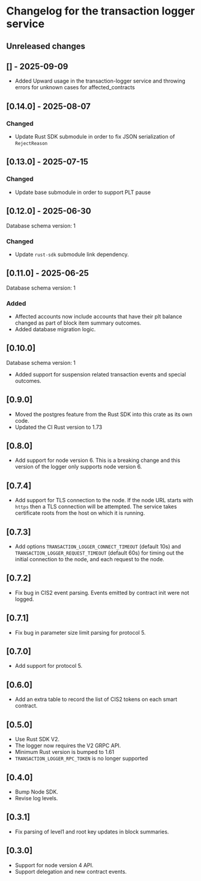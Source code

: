 # Changelog for the transaction logger service

## Unreleased changes

## [] - 2025-09-09

- Added Upward usage in the transaction-logger service and throwing errors for unknown cases for affected_contracts

## [0.14.0] - 2025-08-07

### Changed

- Update Rust SDK submodule in order to fix JSON serialization of `RejectReason`

## [0.13.0] - 2025-07-15

### Changed

- Update base submodule in order to support PLT pause 

## [0.12.0] - 2025-06-30

Database schema version: 1

### Changed

- Update `rust-sdk` submodule link dependency.

## [0.11.0] - 2025-06-25

Database schema version: 1

### Added

- Affected accounts now include accounts that have their plt balance changed as part of block item summary outcomes.
- Added database migration logic.

## [0.10.0]

Database schema version: 1

- Added support for suspension related transaction events and special outcomes.

## [0.9.0]

- Moved the postgres feature from the Rust SDK into this crate as its own code.
- Updated the CI Rust version to 1.73

## [0.8.0]

- Add support for node version 6. This is a breaking change and this version
  of the logger only supports node version 6.

## [0.7.4]

- Add support for TLS connection to the node. If the node URL starts with
  `https` then a TLS connection will be attempted. The service takes certificate
  roots from the host on which it is running.

## [0.7.3]

- Add options `TRANSACTION_LOGGER_CONNECT_TIMEOUT` (default 10s) and
  `TRANSACTION_LOGGER_REQUEST_TIMEOUT` (default 60s) for timing out the initial
  connection to the node, and each request to the node.

## [0.7.2]

- Fix bug in CIS2 event parsing. Events emitted by contract init were not
  logged.

## [0.7.1]

- Fix bug in parameter size limit parsing for protocol 5.

## [0.7.0]

- Add support for protocol 5.

## [0.6.0]

- Add an extra table to record the list of CIS2 tokens on each smart contract.

## [0.5.0]

- Use Rust SDK V2.
- The logger now requires the V2 GRPC API.
- Minimum Rust version is bumped to 1.61
- `TRANSACTION_LOGGER_RPC_TOKEN` is no longer supported

## [0.4.0]

- Bump Node SDK.
- Revise log levels.

## [0.3.1]

- Fix parsing of level1 and root key updates in block summaries.

## [0.3.0]
- Support for node version 4 API.
- Support delegation and new contract events.
